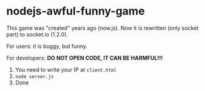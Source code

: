 nodejs-awful-funny-game
=======================

This game was "created" years ago (now.js). Now it is rewritten (only socket part) to socket.io (1.2.0).

For users: it is buggy, but funny. 

For developers: **DO NOT OPEN CODE, IT CAN BE HARMFUL!!!**

1. You need to write your IP at `client.html`
2. `node server.js`
3. Done
